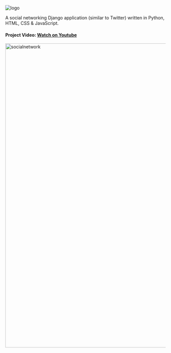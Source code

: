 
![logo](https://user-images.githubusercontent.com/56977388/180221605-6db2d893-ee5a-4a06-aed4-b57bbd35f78f.png)


A social networking Django application (similar to Twitter) written in Python, HTML, CSS &amp; JavaScript.

#### Project Video: [Watch on Youtube](https://www.youtube.com/watch?v=d4_sidaZUZY)


<img width="954" alt="socialnetwork" src="https://user-images.githubusercontent.com/56977388/180219431-961e5777-28cf-470e-bd42-1c91fa176642.png">
